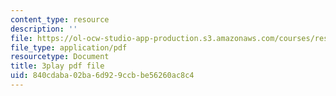 ```yaml
---
content_type: resource
description: ''
file: https://ol-ocw-studio-app-production.s3.amazonaws.com/courses/res-10-s95-physics-of-covid-19-transmission-fall-2020/840cdaba02ba6d929ccbbe56260ac8c4_6sXqF5pz0bs.pdf
file_type: application/pdf
resourcetype: Document
title: 3play pdf file
uid: 840cdaba-02ba-6d92-9ccb-be56260ac8c4
---
```

